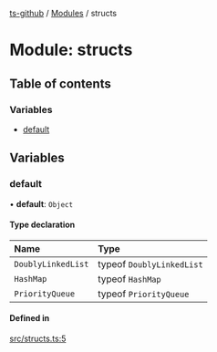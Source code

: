 [ts-github](../README.md) / [Modules](../modules.md) / structs

# Module: structs

## Table of contents

### Variables

- [default](structs.md#default)

## Variables

### default

• **default**: `Object`

#### Type declaration

| Name               | Type                      |
| :----------------- | :------------------------ |
| `DoublyLinkedList` | typeof `DoublyLinkedList` |
| `HashMap`          | typeof `HashMap`          |
| `PriorityQueue`    | typeof `PriorityQueue`    |

#### Defined in

[src/structs.ts:5](https://github.com/jonathanchowjh/ts-utils/blob/b98ab75/src/structs.ts#L5)
